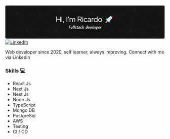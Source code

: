 ![Profile banner](github-header-image.png)
[![LinkedIn](https://img.shields.io/badge/linkedin-%230077B5.svg?style=for-the-badge&logo=linkedin&logoColor=white)](https://www.linkedin.com/in/kevinlitardo/)

Web developer since 2020, self learner, always improving. Connect with me via Linkedin

### Skills 💻
- React Js
- Next Js
- Nest Js
- Node Js
- TypeScript
- Mongo DB
- PostgreSql
- AWS
- Testing
- CI / CD
